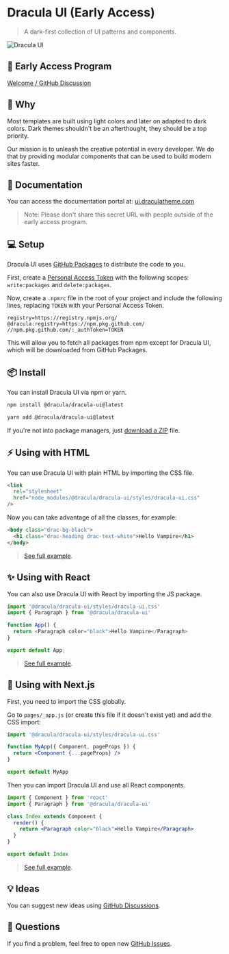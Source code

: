# Dracula UI (Early Access)

> A dark-first collection of UI patterns and components.

![Dracula UI](https://user-images.githubusercontent.com/398893/111241824-24571f00-85bb-11eb-86fc-15836ac703c6.png)

## :tada: Early Access Program

[Welcome / GitHub Discussion](https://github.com/dracula/dracula-ui/discussions/17)

## :thinking: Why

Most templates are built using light colors and later on adapted to dark colors. Dark themes shouldn't be an afterthought, they should be a top priority.

Our mission is to unleash the creative potential in every developer. We do that by providing modular components that can be used to build modern sites faster.

## :book: Documentation

You can access the documentation portal at: [ui.draculatheme.com](https://ui.draculatheme.com)

> Note: Please don't share this secret URL with people outside of the early access program.

## :computer: Setup

Dracula UI uses [GitHub Packages](https://github.com/features/packages) to distribute the code to you.

First, create a [Personal Access Token](https://github.com/settings/tokens/new) with the following scopes: `write:packages` and `delete:packages`.

Now, create a `.npmrc` file in the root of your project and include the following lines, replacing `TOKEN` with your Personal Access Token.

```
registry=https://registry.npmjs.org/
@dracula:registry=https://npm.pkg.github.com/
//npm.pkg.github.com/:_authToken=TOKEN
```

This will allow you to fetch all packages from npm except for Dracula UI, which will be downloaded from GitHub Packages.

## :package: Install

You can install Dracula UI via npm or yarn.

```bash
npm install @dracula/dracula-ui@latest

yarn add @dracula/dracula-ui@latest
```

If you're not into package managers, just [download a ZIP](https://github.com/dracula/dracula-ui/archive/master.zip) file.

## :zap: Using with HTML

You can use Dracula UI with plain HTML by importing the CSS file.

```html
<link
  rel="stylesheet"
  href="node_modules/@dracula/dracula-ui/styles/dracula-ui.css"
/>
```

Now you can take advantage of all the classes, for example:

```html
<body class="drac-bg-black">
  <h1 class="drac-heading drac-text-white">Hello Vampire</h1>
</body>
```

> [See full example](https://github.com/dracula/dracula-ui/tree/master/examples/with-html).

## :sparkles: Using with React

You can also use Dracula UI with React by importing the JS package.

```js
import '@dracula/dracula-ui/styles/dracula-ui.css'
import { Paragraph } from '@dracula/dracula-ui'

function App() {
  return <Paragraph color="black">Hello Vampire</Paragraph>
}

export default App;
```

> [See full example](https://github.com/dracula/dracula-ui/tree/master/examples/with-react).

## :rocket: Using with Next.js

First, you need to import the CSS globally.

Go to `pages/_app.js` (or create this file if it doesn't exist yet) and add the CSS import:

```jsx
import '@dracula/dracula-ui/styles/dracula-ui.css'

function MyApp({ Component, pageProps }) {
  return <Component {...pageProps} />
}

export default MyApp
```

Then you can import Dracula UI and use all React components.

```jsx
import { Component } from 'react'
import { Paragraph } from '@dracula/dracula-ui'

class Index extends Component {
  render() {
    return <Paragraph color="black">Hello Vampire</Paragraph>
  }
}

export default Index
```

> [See full example](https://github.com/dracula/dracula-ui/tree/master/examples/with-next).

## :bulb: Ideas

You can suggest new ideas using [GitHub Discussions](https://github.com/dracula/dracula-ui/discussions).

## :wave: Questions

If you find a problem, feel free to open new [GitHub Issues](https://github.com/dracula/dracula-ui/issues).
